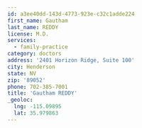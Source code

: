 ```yaml
---
id: a3ee40dd-143d-4773-923e-c32c1adde224
first_name: Gautham
last_name: REDDY
license: M.D.
services:
  - family-practice
category: doctors
address: '2401 Horizon Ridge, Suite 100'
city: Henderson
state: NV
zip: '89052'
phone: 702-385-7001
title: 'Gautham REDDY'
_geoloc:
  lng: -115.09895
  lat: 35.979863
---
```

